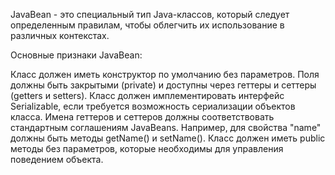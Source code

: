 JavaBean - это специальный тип Java-классов, который следует определенным правилам, чтобы облегчить их использование в различных контекстах.

Основные признаки JavaBean:

Класс должен иметь конструктор по умолчанию без параметров.
Поля должны быть закрытыми (private) и доступны через геттеры и сеттеры (getters и setters).
Класс должен имплементировать интерфейс Serializable, если требуется возможность сериализации объектов класса.
Имена геттеров и сеттеров должны соответствовать стандартным соглашениям JavaBeans. Например, для свойства "name" должны быть методы getName() и setName().
Класс должен иметь public методы без параметров, которые необходимы для управления поведением объекта.